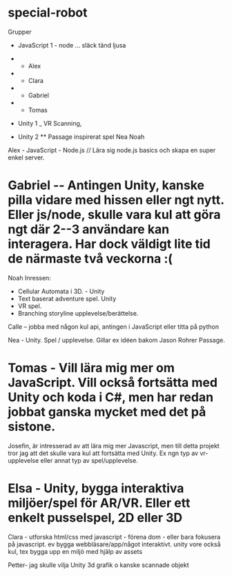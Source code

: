 # special-robot

Grupper

* JavaScript 1 - node ... släck tänd ljusa 

* * Alex
* * Clara 
* * Gabriel
* * Tomas


* Unity 1 _ VR Scanning, 

* Unity 2 ** Passage inspirerat spel 
Nea 
Noah 



Alex - JavaScript - Node.js // Lära sig node.js basics och skapa en super enkel server.

# Gabriel -- Antingen Unity, kanske pilla vidare med hissen eller ngt nytt. Eller js/node, skulle vara kul att göra ngt där 2--3 användare kan interagera. Har dock väldigt lite tid de närmaste två veckorna :(

Noah Inressen: 
- Cellular Automata i 3D. - Unity 
- Text baserat adventure spel. Unity 
- VR spel. 
- Branching storyline upplevelse/berättelse. 


Calle – jobba med någon kul api, antingen i JavaScript eller titta på python

Nea - Unity. Spel / upplevelse. Gillar ex idéen bakom Jason Rohrer Passage. 
# Tomas - Vill lära mig mer om JavaScript. Vill också fortsätta med Unity och koda i C#, men har redan jobbat ganska mycket med det på sistone.


Josefin, är intresserad av att lära mig mer Javascript, men till detta projekt tror jag att det skulle vara kul att fortsätta med Unity. Ex ngn typ av vr-upplevelse eller annat typ av spel/upplevelse.
# Elsa - Unity, bygga interaktiva miljöer/spel för AR/VR. Eller ett enkelt pusselspel, 2D eller 3D

Clara - utforska html/css med javascript - förena dom - eller bara fokusera på javascript. ev bygga webbläsare/app/något interaktivt. unity vore också kul, tex bygga upp en miljö med hjälp av assets

Petter- jag skulle vilja Unity 3d grafik o kanske scannade objekt
